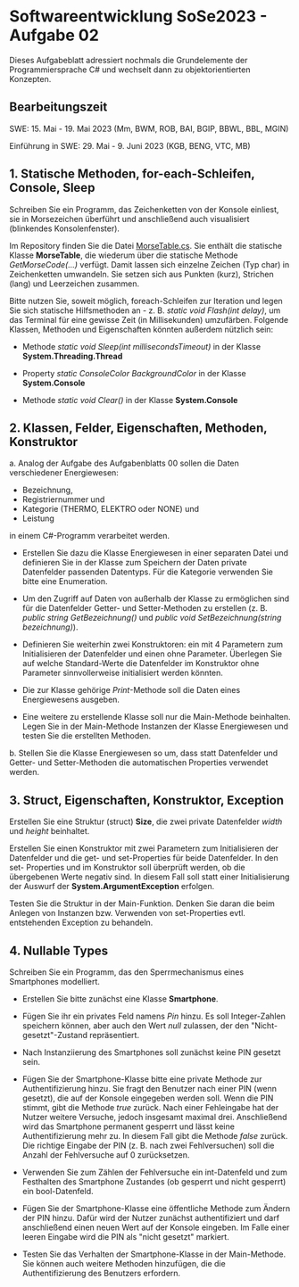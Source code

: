 # Softwareentwicklung SoSe2023 - Aufgabe 02

Dieses Aufgabeblatt adressiert nochmals die Grundelemente der Programmiersprache C# und wechselt dann zu objektorientierten Konzepten.

## Bearbeitungszeit

SWE: 15. Mai - 19. Mai 2023 (Mm, BWM, ROB, BAI, BGIP, BBWL, BBL, MGIN)

Einführung in SWE: 29. Mai - 9. Juni 2023 (KGB, BENG, VTC, MB)


## 1. Statische Methoden, for-each-Schleifen, Console, Sleep

Schreiben Sie ein Programm, das Zeichenketten von der Konsole einliest, sie in Morsezeichen überführt und anschließend auch visualisiert (blinkendes Konsolenfenster).

Im Repository finden Sie die Datei [MorseTable.cs](https://github.com/ComputerScienceLecturesTUBAF/SoftwareentwicklungSoSe2022_Aufgabe_02/blob/main/MorseTable.cs). Sie enthält die statische Klasse  **MorseTable**, die wiederum über die statische Methode *GetMorseCode(...)* verfügt. Damit lassen sich einzelne Zeichen (Typ char) in Zeichenketten umwandeln. Sie setzen sich aus Punkten (kurz), Strichen (lang) und Leerzeichen zusammen.

Bitte nutzen Sie, soweit möglich, foreach-Schleifen zur Iteration und legen Sie sich statische Hilfsmethoden an - z. B. *static void Flash(int delay)*, um das Terminal für eine gewisse Zeit (in Millisekunden) umzufärben. Folgende Klassen, Methoden und Eigenschaften könnten außerdem nützlich sein:

+ Methode *static void Sleep(int millisecondsTimeout)* in der Klasse **System.Threading.Thread**

+ Property *static ConsoleColor BackgroundColor* in der Klasse **System.Console**

+ Methode *static void Clear()* in der Klasse **System.Console**

## 2. Klassen, Felder, Eigenschaften, Methoden, Konstruktor

a. Analog der Aufgabe des Aufgabenblatts 00 sollen die Daten verschiedener Energiewesen:  

+ Bezeichnung,
+ Registriernummer und
+ Kategorie (THERMO, ELEKTRO oder NONE) und
+ Leistung

in einem C#-Programm verarbeitet werden.

+ Erstellen Sie dazu die Klasse Energiewesen in einer separaten Datei und definieren Sie in der Klasse zum Speichern der Daten private Datenfelder passenden Datentyps. Für die Kategorie verwenden Sie bitte eine Enumeration.

+ Um den Zugriff auf Daten von außerhalb der Klasse zu ermöglichen sind für die Datenfelder Getter- und Setter-Methoden zu erstellen (z. B. *public string GetBezeichnung()* und *public void SetBezeichnung(string bezeichnung)*).

+ Definieren Sie weiterhin zwei Konstruktoren: ein mit 4 Parametern zum Initialisieren der Datenfelder und einen ohne Parameter. Überlegen Sie auf welche Standard-Werte die Datenfelder im Konstruktor ohne Parameter sinnvollerweise initialisiert werden könnten.

+ Die zur Klasse gehörige *Print*-Methode soll die Daten eines Energiewesens ausgeben.

+ Eine weitere zu erstellende Klasse soll nur die Main-Methode beinhalten. Legen Sie in der Main-Methode Instanzen der Klasse Energiewesen und testen Sie die erstellten Methoden.

b. Stellen Sie die Klasse Energiewesen so um, dass statt Datenfelder und Getter- und Setter-Methoden die automatischen Properties verwendet werden.

## 3. Struct, Eigenschaften, Konstruktor, Exception

Erstellen Sie eine Struktur (struct) **Size**, die zwei private Datenfelder *width* und *height* beinhaltet.

Erstellen Sie einen Konstruktor mit zwei Parametern zum Initialisieren der Datenfelder und die get- und set-Properties für beide Datenfelder.
In den set- Properties und im Konstruktor soll überprüft werden, ob die übergebenen Werte negativ sind. In diesem Fall soll statt einer Initialisierung der Auswurf der **System.ArgumentException** erfolgen.

Testen Sie die Struktur in der Main-Funktion. Denken Sie daran die beim Anlegen von Instanzen bzw. Verwenden von set-Properties evtl. entstehenden Exception zu behandeln.

## 4. Nullable Types

Schreiben Sie ein Programm, das den Sperrmechanismus eines Smartphones modelliert.

+ Erstellen Sie bitte zunächst eine Klasse **Smartphone**.

+ Fügen Sie ihr ein privates Feld namens *Pin* hinzu. Es soll Integer-Zahlen speichern können, aber auch den Wert *null* zulassen, der den "Nicht-gesetzt"-Zustand repräsentiert.

+ Nach Instanziierung des Smartphones soll zunächst keine PIN gesetzt sein.

+ Fügen Sie der Smartphone-Klasse bitte eine private Methode zur Authentifizierung hinzu. Sie fragt den Benutzer nach einer PIN (wenn gesetzt), die auf der Konsole eingegeben werden soll. Wenn die PIN stimmt, gibt die Methode *true* zurück. Nach einer Fehleingabe hat der Nutzer weitere Versuche, jedoch insgesamt maximal drei. Anschließend wird das Smartphone permanent gesperrt und lässt keine Authentifizierung mehr zu. In diesem Fall gibt die Methode *false* zurück. Die richtige Eingabe der PIN (z. B. nach zwei Fehlversuchen) soll die Anzahl der Fehlversuche auf 0 zurücksetzen.

+ Verwenden Sie zum Zählen der Fehlversuche ein int-Datenfeld und zum Festhalten des Smartphone Zustandes (ob gesperrt und nicht gesperrt) ein bool-Datenfeld.

+ Fügen Sie der Smartphone-Klasse eine öffentliche Methode zum Ändern der PIN hinzu. Dafür wird der Nutzer zunächst authentifiziert und darf anschließend einen neuen Wert auf der Konsole eingeben. Im Falle einer leeren Eingabe wird die PIN als "nicht gesetzt" markiert.

+ Testen Sie das Verhalten der Smartphone-Klasse in der Main-Methode. Sie können auch weitere Methoden hinzufügen, die die Authentifizierung des Benutzers erfordern.
